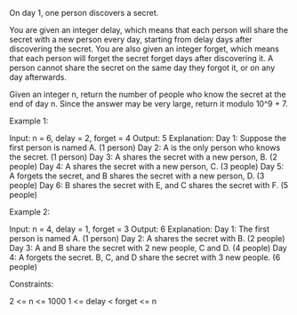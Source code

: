 On day 1, one person discovers a secret.

You are given an integer delay, which means that each person will share the
secret with a new person every day, starting from delay days after
discovering the secret. You are also given an integer forget, which means
that each person will forget the secret forget days after discovering it. A
person cannot share the secret on the same day they forgot it, or on any day
afterwards.

Given an integer n, return the number of people who know the secret at the
end of day n. Since the answer may be very large, return it modulo 10^9 +
7.


Example 1:


Input: n = 6, delay = 2, forget = 4
Output: 5
Explanation:
Day 1: Suppose the first person is named A. (1 person)
Day 2: A is the only person who knows the secret. (1 person)
Day 3: A shares the secret with a new person, B. (2 people)
Day 4: A shares the secret with a new person, C. (3 people)
Day 5: A forgets the secret, and B shares the secret with a new person, D. (3
people)
Day 6: B shares the secret with E, and C shares the secret with F. (5
people)


Example 2:


Input: n = 4, delay = 1, forget = 3
Output: 6
Explanation:
Day 1: The first person is named A. (1 person)
Day 2: A shares the secret with B. (2 people)
Day 3: A and B share the secret with 2 new people, C and D. (4 people)
Day 4: A forgets the secret. B, C, and D share the secret with 3 new people.
(6 people)



Constraints:


2 <= n <= 1000
1 <= delay < forget <= n




